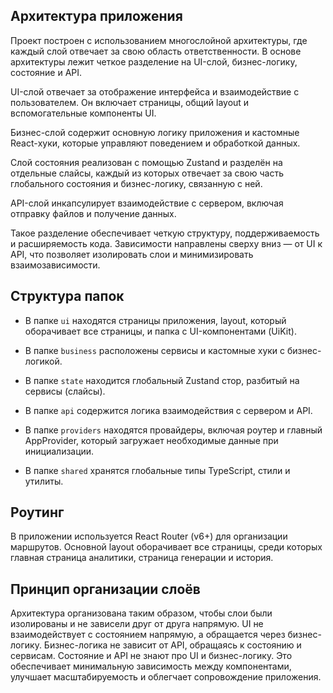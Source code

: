 ## Архитектура приложения

Проект построен с использованием многослойной архитектуры, где каждый слой отвечает за свою область ответственности. В основе архитектуры лежит четкое разделение на UI-слой, бизнес-логику, состояние и API.

UI-слой отвечает за отображение интерфейса и взаимодействие с пользователем. Он включает страницы, общий layout и вспомогательные компоненты UI.

Бизнес-слой содержит основную логику приложения и кастомные React-хуки, которые управляют поведением и обработкой данных.

Слой состояния реализован с помощью Zustand и разделён на отдельные слайсы, каждый из которых отвечает за свою часть глобального состояния и бизнес-логику, связанную с ней.

API-слой инкапсулирует взаимодействие с сервером, включая отправку файлов и получение данных.

Такое разделение обеспечивает четкую структуру, поддерживаемость и расширяемость кода. Зависимости направлены сверху вниз — от UI к API, что позволяет изолировать слои и минимизировать взаимозависимости.

## Структура папок

- В папке `ui` находятся страницы приложения, layout, который оборачивает все страницы, и папка с UI-компонентами (UiKit).

- В папке `business` расположены сервисы и кастомные хуки с бизнес-логикой.

- В папке `state` находится глобальный Zustand стор, разбитый на сервисы (слайсы).

- В папке `api` содержится логика взаимодействия с сервером и API.

- В папке `providers` находятся провайдеры, включая роутер и главный AppProvider, который загружает необходимые данные при инициализации.

- В папке `shared` хранятся глобальные типы TypeScript, стили и утилиты.

## Роутинг

В приложении используется React Router (v6+) для организации маршрутов. Основной layout оборачивает все страницы, среди которых главная страница аналитики, страница генерации и история.

## Принцип организации слоёв

Архитектура организована таким образом, чтобы слои были изолированы и не зависели друг от друга напрямую. UI не взаимодействует с состоянием напрямую, а обращается через бизнес-логику. Бизнес-логика не зависит от API, обращаясь к состоянию и сервисам. Состояние и API не знают про UI и бизнес-логику. Это обеспечивает минимальную зависимость между компонентами, улучшает масштабируемость и облегчает сопровождение приложения.
